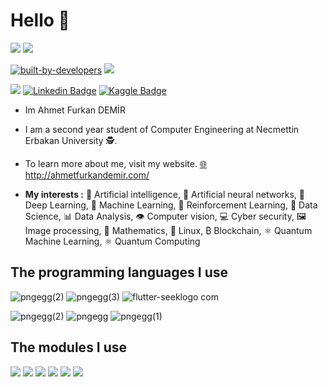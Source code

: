 # Hello 👋

![](https://img.shields.io/github/followers/AhmetFurkanDEMIR?style=social) ![](https://img.shields.io/github/watchers/AhmetFurkanDEMIR/AhmetFurkanDEMIR?style=social) 

[![ built-by-developers](http://ForTheBadge.com/images/badges/built-by-developers.svg)](https://github.com/AhmetFurkanDEMIR) ![](https://forthebadge.com/images/badges/powered-by-electricity.svg) 

[![](https://img.shields.io/website?style=for-the-badge&up_color=green&up_message=Ahmet%20Furkan%20DEMIR&url=http%3A%2F%2Fahmetfurkandemir.com%2F)](http://ahmetfurkandemir.com/)
[![Linkedin Badge](https://img.shields.io/badge/Ahmet_Furkan_DEMIR-follow%20on%20linkedin-red?style=for-the-badge&logo=linkedin)](https://www.linkedin.com/in/1dfurkan/) [![Kaggle Badge](https://img.shields.io/badge/Ahmet_Furkan_DEMIR-follow%20on%20kaggle-blue?style=for-the-badge&logo=kaggle)](https://www.kaggle.com/ahmetfurkandemr)

* Im Ahmet Furkan DEMİR

* I am a second year student of Computer Engineering at Necmettin Erbakan University 🕵.

* To learn more about me, visit my website. [🌐](http://ahmetfurkandemir.com/) http://ahmetfurkandemir.com/

* **My interests :**
🧠 Artificial intelligence, 
🧠 Artificial neural networks, 
🤖 Deep Learning, 
🤖 Machine Learning, 
🤖 Reinforcement Learning, 
💾 Data Science,
📊 Data Analysis,
👁️ Computer vision,
💻 Cyber security, 
🖼️ Image processing,
🧮 Mathematics, 
🐧 Linux, 
₿ Blockchain, 
⚛️ Quantum Machine Learning, 
⚛️ Quantum Computing


## The programming languages I use

![pngegg(2)](https://user-images.githubusercontent.com/54184905/91660032-3d472980-eadc-11ea-950b-b36b0003dd15.png)  ![pngegg(3)](https://user-images.githubusercontent.com/54184905/91660054-6a93d780-eadc-11ea-8ff6-406bf59bdba1.png)  ![flutter-seeklogo com](https://user-images.githubusercontent.com/54184905/91660443-91eba400-eade-11ea-9372-e64982f76d4d.png) 

![pngegg(2)](https://user-images.githubusercontent.com/54184905/91653103-3f8e9100-eaa6-11ea-8ee4-b21eb86b79b8.png)  ![pngegg](https://user-images.githubusercontent.com/54184905/91659977-e2153700-eadb-11ea-96de-ec8dc5db4eb2.png)  ![pngegg(1)](https://user-images.githubusercontent.com/54184905/91659993-f6f1ca80-eadb-11ea-9101-1f2ffcc4c5aa.png)


## The modules I use

![](https://img.shields.io/badge/Pytorch--cD1?style=for-the-badge&logo=pytorch) ![](https://img.shields.io/badge/Keras--cD1?style=for-the-badge&logo=keras) ![](https://img.shields.io/badge/Tensorflow--cD1?style=for-the-badge&logo=tensorflow)
![](https://img.shields.io/badge/Scikit-learn-cD1?style=for-the-badge&logo=) ![](https://img.shields.io/badge/Pandas--cD1?style=for-the-badge&logo=Pandas) ![](https://img.shields.io/badge/numpy--cD1?style=for-the-badge&logo=Numpy) 


